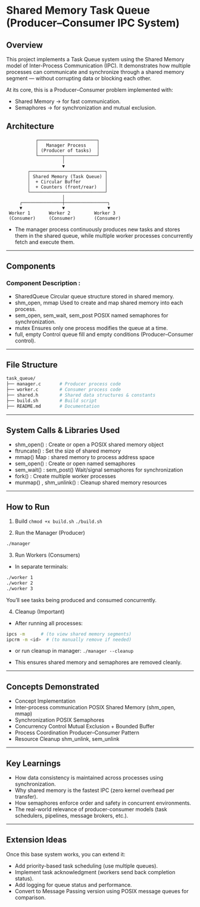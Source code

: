 # Shared Memory Task Queue (Producer–Consumer IPC System)

## Overview
This project implements a Task Queue system using the Shared Memory model of Inter-Process Communication (IPC).
It demonstrates how multiple processes can communicate and synchronize through a shared memory segment — without corrupting data or blocking each other.

At its core, this is a Producer–Consumer problem implemented with:
- Shared Memory → for fast communication.
- Semaphores → for synchronization and mutual exclusion.

## Architecture
````
           ┌──────────────────────┐
           │   Manager Process    │
           │ (Producer of tasks)  │
           └─────────┬────────────┘
                     │
                     ▼
        ┌────────────────────────────┐
        │ Shared Memory (Task Queue) │
        │  + Circular Buffer         │
        │  + Counters (front/rear)   │
        └────────────────────────────┘
                     │
     ┌───────────────┼────────────────┐
     ▼               ▼                ▼
 Worker 1       Worker 2         Worker 3
 (Consumer)     (Consumer)       (Consumer)
````

- The manager process continuously produces new tasks and stores them in the shared queue,
  while multiple worker processes concurrently fetch and execute them.
  
------

## Components
### Component	Description : 
- SharedQueue	Circular queue structure stored in shared memory.
- shm_open, mmap	Used to create and map shared memory into each process.
- sem_open, sem_wait, sem_post	POSIX named semaphores for synchronization.
- mutex	Ensures only one process modifies the queue at a time.
- full, empty	Control queue fill and empty conditions (Producer–Consumer control).
  
------

## File Structure
```bash
task_queue/
├── manager.c       # Producer process code
├── worker.c        # Consumer process code
├── shared.h        # Shared data structures & constants
├── build.sh        # Build script
├── README.md       # Documentation
````
------

## System Calls & Libraries Used
- shm_open() : Create or open a POSIX shared memory object
- ftruncate() : Set the size of shared memory
- mmap()	Map : shared memory to process address space
- sem_open() : Create or open named semaphores
- sem_wait() : sem_post()	Wait/signal semaphores for synchronization
- fork() : Create multiple worker processes
- munmap() , shm_unlink()	: Cleanup shared memory resources

-------

## How to Run
1. Build
```chmod +x build.sh```
```./build.sh```

2. Run the Manager (Producer)
```bash 
./manager
```

3. Run Workers (Consumers)
- In separate terminals:
```bash
./worker 1
./worker 2
./worker 3
```

You’ll see tasks being produced and consumed concurrently.

4. Cleanup (Important)

- After running all processes:
```bash
ipcs -m      # (to view shared memory segments)
ipcrm -m <id>  # (to manually remove if needed)
```
- or run cleanup in manager:
```./manager --cleanup```

- This ensures shared memory and semaphores are removed cleanly.
  
--------

## Concepts Demonstrated
- Concept	Implementation
- Inter-process communication	POSIX Shared Memory (shm_open, mmap)
- Synchronization	POSIX Semaphores
- Concurrency Control	Mutual Exclusion + Bounded Buffer
- Process Coordination	Producer–Consumer Pattern
- Resource Cleanup	shm_unlink, sem_unlink
  
--------

## Key Learnings
- How data consistency is maintained across processes using synchronization.
- Why shared memory is the fastest IPC (zero kernel overhead per transfer).
- How semaphores enforce order and safety in concurrent environments.
- The real-world relevance of producer-consumer models (task schedulers, pipelines, message brokers, etc.).
  
------

## Extension Ideas
Once this base system works, you can extend it:
- Add priority-based task scheduling (use multiple queues).
- Implement task acknowledgment (workers send back completion status).
- Add logging for queue status and performance.
- Convert to Message Passing version using POSIX message queues for comparison.


